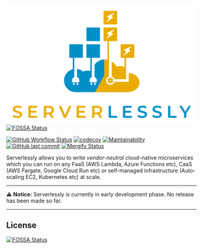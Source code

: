 ![Serverlessly Logo](./assets/logo.png)
[![FOSSA Status](https://app.fossa.com/api/projects/git%2Bgithub.com%2FServerlesslyStack%2FServerlessly.svg?type=shield)](https://app.fossa.com/projects/git%2Bgithub.com%2FServerlesslyStack%2FServerlessly?ref=badge_shield)

[![GitHub Workflow Status](https://img.shields.io/github/workflow/status/ServerlesslyStack/Serverlessly/Matrix%20Test?label=matrix%20test&logo=GitHub%20Actions&logoColor=%23FFF)](https://github.com/ServerlesslyStack/Serverlessly/actions?query=workflow%3A%22Matrix+Test%22) [![codecov](https://codecov.io/gh/ServerlesslyStack/Serverlessly/branch/main/graph/badge.svg?token=XO1C4ATYMM)](https://codecov.io/gh/ServerlesslyStack/Serverlessly) [![Maintainability](https://api.codeclimate.com/v1/badges/eb325933fde52905b1ec/maintainability)](https://codeclimate.com/github/ServerlesslyStack/Serverlessly/maintainability) [![GitHub last commit](https://img.shields.io/github/last-commit/ServerlesslyStack/Serverlessly?logo=github)](https://github.com/ServerlesslyStack/Serverlessly/commits/main) [![Mergify Status](https://img.shields.io/endpoint.svg?url=https://gh.mergify.io/badges/ServerlesslyStack/Serverlessly&style=flat)](https://github.com/ServerlesslyStack/Serverlessly/blob/main/.github/mergify.yml)

Serverlessly allows you to write _vendor-neutral_ cloud-native microservices which you can run on any FaaS (AWS Lambda, Azure Functions etc), CaaS (AWS Fargate, Google Cloud Run etc) or self-managed infrastructure (Auto-scaling EC2, Kubernetes etc) at scale.

---

:warning: **Notice:** Serverlessly is currently in early development phase. No release has been made so far.

---


## License
[![FOSSA Status](https://app.fossa.com/api/projects/git%2Bgithub.com%2FServerlesslyStack%2FServerlessly.svg?type=large)](https://app.fossa.com/projects/git%2Bgithub.com%2FServerlesslyStack%2FServerlessly?ref=badge_large)